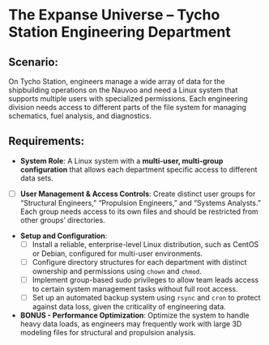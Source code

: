 # The Expanse Universe – Tycho Station Engineering Department
## Scenario: 
On Tycho Station, engineers manage a wide array of data for the shipbuilding operations on the Nauvoo and need a Linux system that supports multiple users with specialized permissions. Each engineering division needs access to different parts of the file system for managing schematics, fuel analysis, and diagnostics.

## Requirements:

- **System Role**: A Linux system with a **multi-user, multi-group configuration** that allows each department specific access to different data sets.
-  [ ] **User Management & Access Controls**: Create distinct user groups for “Structural Engineers,” “Propulsion Engineers,” and “Systems Analysts.” Each group needs access to its own files and should be restricted from other groups’ directories.
- **Setup and Configuration**:
    - [ ] Install a reliable, enterprise-level Linux distribution, such as CentOS or Debian, configured for multi-user environments.
    - [ ] Configure directory structures for each department with distinct ownership and permissions using `chown` and `chmod`.
    - [ ] Implement group-based sudo privileges to allow team leads access to certain system management tasks without full root access.
    - [ ] Set up an automated backup system using `rsync` and `cron` to protect against data loss, given the criticality of engineering data.
- **BONUS - Performance Optimization**: 
Optimize the system to handle heavy data loads, as engineers may frequently work with large 3D modeling files for structural and propulsion analysis.
